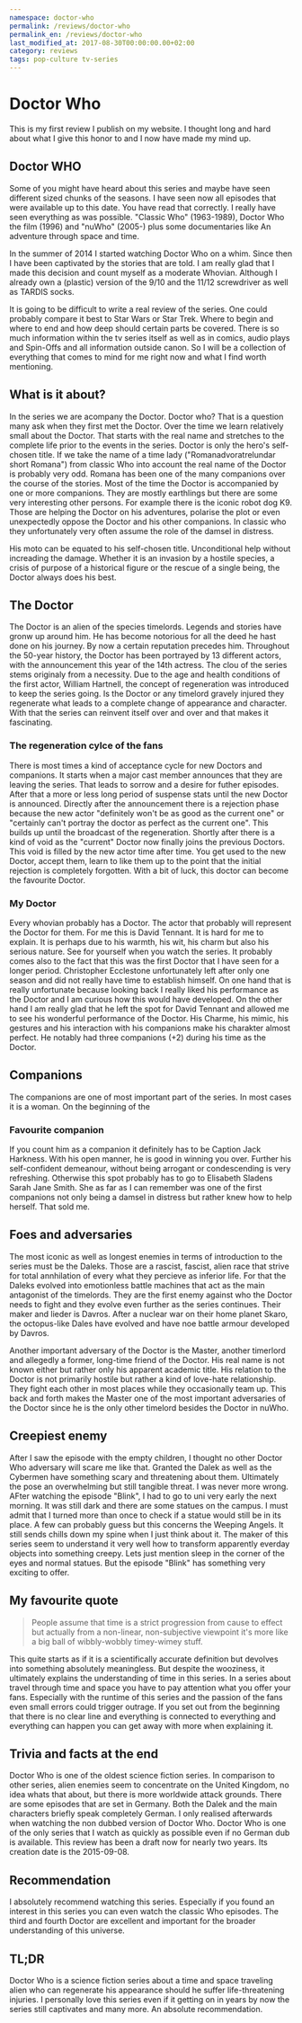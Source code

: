 ```yaml
---
namespace: doctor-who
permalink: /reviews/doctor-who
permalink_en: /reviews/doctor-who
last_modified_at: 2017-08-30T00:00:00.00+02:00
category: reviews
tags: pop-culture tv-series
---
```


# Doctor Who

This is my first review I publish on my website.
I thought long and hard about what I give this honor to and I now have made my mind up.

## Doctor WHO

Some of you might have heard about this series and maybe have seen different sized chunks of the seasons.
I have seen now all episodes that were available up to this date.
You have read that correctly.
I really have seen everything as was possible.
"Classic Who" (1963-1989), Doctor Who the film (1996) and "nuWho" (2005-) plus some documentaries like An adventure through space and time.

In the summer of 2014 I started watching Doctor Who on a whim.
Since then I have been captivated by the stories that are told.
I am really glad that I made this decision and count myself as a moderate Whovian.
Although I already own a (plastic) version of the 9/10 and the 11/12 screwdriver as well as TARDIS socks.

It is going to be difficult to write a real review of the series.
One could probably compare it best to Star Wars or Star Trek.
Where to begin and where to end and how deep should certain parts be covered.
There is so much information within the tv series itself as well as in comics, audio plays and Spin-Offs and all information outside canon.
So I will be a collection of everything that comes to mind for me right now and what I find worth mentioning.

## What is it about?

In the series we are acompany the Doctor.
Doctor who?
That is a question many ask when they first met the Doctor.
Over the time we learn relatively small about the Doctor.
That starts with the real name and stretches to the complete life prior to the events in the series.
Doctor is only the hero's self-chosen title.
If we take the name of a time lady ("Romanadvoratrelundar short Romana") from classic Who into account the real name of the Doctor is probably very odd.
Romana has been one of the many companions over the course of the stories.
Most of the time the Doctor is accompanied by one or more companions.
They are mostly earthlings but there are some very interesting other persons.
For example there is the iconic robot dog K9.
Those are helping the Doctor on his adventures, polarise the plot or even unexpectedly oppose the Doctor and his other companions.
In classic who they unfortunately very often assume the role of the damsel in distress.

His moto can be equated to his self-chosen title.
Unconditional help without increading the damage.
Whether it is an invasion by a hostile species, a crisis of purpose of a historical figure or the rescue of a single being, the Doctor always does his best.

## The Doctor

The Doctor is an alien of the species timelords.
Legends and stories have gronw up around him.
He has become notorious for all the deed he hast done on his journey.
By now a certain reputation precedes him.
Throughout the 50-year history, the Doctor has been portrayed by 13 different actors, with the announcement this year of the 14th actress.
The clou of the series stems originaly from a necessity.
Due to the age and health conditions of the first actor, William Hartnell, the concept of regeneration was introduced to keep the series going.
Is the Doctor or any timelord gravely injured they regenerate what leads to a complete change of appearance and character.
With that the series can reinvent itself over and over and that makes it fascinating.

### The regeneration cylce of the fans

There is most times a kind of acceptance cycle for new Doctors and companions.
It starts when a major cast member announces that they are leaving the series.
That leads to sorrow and a desire for futher episodes.
After that a more or less long period of suspense stats until the new Doctor is announced.
Directly after the announcement there is a rejection phase because the new actor "definitely won't be as good as the current one" or "certainly can't portray the doctor as perfect as the current one".
This builds up until the broadcast of the regeneration.
Shortly after there is a kind of void as the "current" Doctor now finally joins the previous Doctors.
This void is filled by the new actor time after time.
You get used to the new Doctor, accept them, learn to like them up to the point that the initial rejection is completely forgotten.
With a bit of luck, this doctor can become the favourite Doctor.

### My Doctor

Every whovian probably has a Doctor.
The actor that probably will represent the Doctor for them.
For me this is David Tennant.
It is hard for me to explain.
It is perhaps due to his warmth, his wit, his charm but also his serious nature.
See for yourself when you watch the series.
It probably comes also to the fact that this was the first Doctor that I have seen for a longer period.
Christopher Ecclestone unfortunately left after only one season and did not really have time to establish himself.
On one hand that is really unfortunate because looking back I really liked his performance as the Doctor and I am curious how this would have developed.
On the other hand I am really glad that he left the spot for David Tennant and allowed me to see his wonderful performance of the Doctor.
His Charme, his mimic, his gestures and his interaction with his companions make his charakter almost perfect.
He notably had three companions (+2) during his time as the Doctor.

## Companions

The companions are one of most important part of the series.
In most cases it is a woman.
On the beginning of the

### Favourite companion

If you count him as a companion it definitely has to be Caption Jack Harkness.
With his open manner, he is good in winning you over.
Further his self-confident demeanour, without being arrogant or condescending is very refreshing.
Otherwise this spot probably has to go to Elisabeth Sladens Sarah Jane Smith.
She as far as I can remember was one of the first companions not only being a damsel in distress but rather knew how to help herself.
That sold me.

## Foes and adversaries

The most iconic as well as longest enemies in terms of introduction to the series must be the Daleks.
Those are a rascist, fascist, alien race that strive for total annhilation of every what they percieve as inferior life.
For that the Daleks evolved into emotionless battle machines that act as the main antagonist of the timelords.
They are the first enemy against who the Doctor needs to fight and they evolve even further as the series continues.
Their maker and lieder is Davros.
After a nuclear war on their home planet Skaro, the octopus-like Dales have evolved and have noe battle armour developed by Davros.

Another important adversary of the Doctor is the Master, another timerlord and allegedly a former, long-time friend of the Doctor.
His real name is not known either but rather only his apparent academic title.
His relation to the Doctor is not primarily hostile but rather a kind of love-hate relationship.
They fight each other in most places while they occasionally team up.
This back and forth makes the Master one of the most important adversaries of the Doctor since he is the only other timelord besides the Doctor in nuWho.

## Creepiest enemy

After I saw the episode with the empty children, I thought no other Doctor Who adversary will scare me like that.
Granted the Dalek as well as the Cybermen have something scary and threatening about them.
Ultimately the pose an overwhelming but still tangible threat.
I was never more wrong.
AFter watching the episode "Blink", I had to go to uni very early the next morning.
It was still dark and there are some statues on the campus.
I must admit that I turned more than once to check if a statue would still be in its place.
A few can probably guess but this concerns the Weeping Angels.
It still sends chills down my spine when I just think about it.
The maker of this series seem to understand it very well how to transform apparently everday objects into something creepy.
Lets just mention sleep in the corner of the eyes and normal statues.
But the episode "Blink" has something very exciting to offer.

## My favourite quote

> People assume that time is a strict progression from cause to effect but actually from a non-linear, non-subjective viewpoint it's more like a big ball of wibbly-wobbly timey-wimey stuff.

This quite starts as if it is a scientifically accurate definition but devolves into something absolutely meaningless.
But despite the wooziness, it ultimately explains the understanding of time in this series.
In a series about travel through time and space you have to pay attention what you offer your fans.
Especially with the runtime of this series and the passion of the fans even small errors could trigger outrage.
If you set out from the beginning that there is no clear line and everything is connected to everything and everything can happen you can get away with more when explaining it.

## Trivia and facts at the end

Doctor Who is one of the oldest science fiction series.
In comparison to other series, alien enemies seem to concentrate on the United Kingdom, no idea whats that about, but there is more worldwide attack grounds.
There are some episodes that are set in Germany.
Both the Dalek and the main characters briefly speak completely German.
I only realised afterwards when watching the non dubbed version of Doctor Who.
Doctor Who is one of the only series that I watch as quickly as possible even if no German dub is available.
This review has been a draft now for nearly two years.
Its creation date is the 2015-09-08.

## Recommendation

I absolutely recommend watching this series.
Especially if you found an interest in this series you can even watch the classic Who episodes.
The third and fourth Doctor are excellent and important for the broader understanding of this universe.

## TL;DR

Doctor Who is a science fiction series about a time and space traveling alien who can regenerate his appearance should he suffer life-threatening injuries.
I personally love this series even if it getting on in years by now the series still captivates and many more.
An absolute recommendation.

